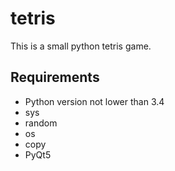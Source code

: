 # tetris

 
This is a small python tetris game.


## Requirements
* Python version not lower than 3.4
* sys
* random
* os
* copy
* PyQt5

